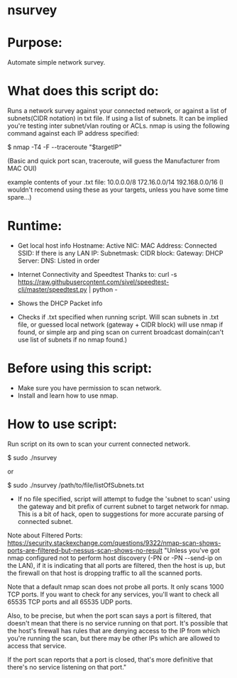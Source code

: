 # nsurvey

# Purpose:
Automate simple network survey.

# What does this script do:
Runs a network survey against your connected network, or against a list of subnets(CIDR notation) in txt file.
If using a list of subnets. It can be implied you're testing inter subnet/vlan routing or ACLs.
nmap is using the following command against each IP address specified:

$ nmap -T4 -F --traceroute "$targetIP"

(Basic and quick port scan, traceroute, will guess the Manufacturer from MAC OUI)

example contents of your .txt file:
10.0.0.0/8
172.16.0.0/14
192.168.0.0/16
(I wouldn't recomend using these as your targets, unless you have some time spare...)

# Runtime:
- Get local host info
  Hostname:
  Active NIC:
  MAC Address:
  Connected SSID: If there is any
  LAN IP:
  Subnetmask:
  CIDR block:
  Gateway:
  DHCP Server:
  DNS: Listed in order

- Internet Connectivity and Speedtest
  Thanks to: curl -s https://raw.githubusercontent.com/sivel/speedtest-cli/master/speedtest.py | python -

- Shows the DHCP Packet info

- Checks if .txt specified when running script. Will scan subnets in .txt file, or guessed local network
  (gateway + CIDR block)
  will use nmap if found, or simple arp and ping scan on current broadcast domain(can't use list of subnets if no nmap found.)

# Before using this script:
- Make sure you have permission to scan network.
- Install and learn how to use nmap.


# How to use script:
Run script on its own to scan your current connected network.

$ sudo ./nsurvey

or

$ sudo ./nsurvey /path/to/file/listOfSubnets.txt

- If no file specified, script will attempt to fudge the 'subnet to scan' using the gateway and bit prefix of current subnet to target network for nmap. This is a bit of hack, open to suggestions for more accurate parsing of connected subnet.

Note about Filtered Ports: https://security.stackexchange.com/questions/9322/nmap-scan-shows-ports-are-filtered-but-nessus-scan-shows-no-result
"Unless you've got nmap configured not to perform host discovery (-PN or -PN --send-ip on the LAN), if it is indicating that all ports are filtered, then the host is up, but the firewall on that host is dropping traffic to all the scanned ports.

Note that a default nmap scan does not probe all ports. It only scans 1000 TCP ports. If you want to check for any services, you'll want to check all 65535 TCP ports and all 65535 UDP ports.

Also, to be precise, but when the port scan says a port is filtered, that doesn't mean that there is no service running on that port. It's possible that the host's firewall has rules that are denying access to the IP from which you're running the scan, but there may be other IPs which are allowed to access that service.

If the port scan reports that a port is closed, that's more definitive that there's no service listening on that port."
